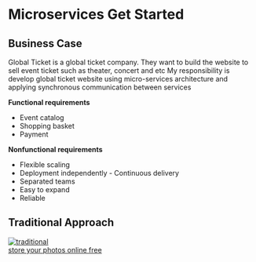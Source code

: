 # Microservices Get Started

## Business Case

Global Ticket is a global ticket company. They want to build the website to sell event ticket such as theater, concert and etc
My responsibility is develop global ticket website using micro-services architecture and applying synchronous communication between services

**Functional requirements**

* Event catalog
* Shopping basket
* Payment

**Nonfunctional requirements**

* Flexible scaling 
* Deployment independently - Continuous delivery
* Separated teams
* Easy to expand
* Reliable

## Traditional Approach

<a href="https://ibb.co/dKprwws"><img src="https://i.ibb.co/f0N2zzV/traditional.png" alt="traditional" border="0"></a><br /><a target='_blank' href='https://imgbb.com/'>store your photos online free</a><br />
